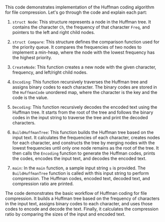 This code demonstrates implementation of the Huffman coding algorithm for file compression. Let's go through the code and explain each part:

1. `struct Node`: This structure represents a node in the Huffman tree. It contains the character `Ch`, the frequency of that character `Freq`, and pointers to the left and right child nodes.

2. `struct Compare`: This structure defines the comparison function used for the priority queue. It compares the frequencies of two nodes to implement a min-heap, where the node with the lowest frequency has the highest priority.

3. `CreateNode`: This function creates a new node with the given character, frequency, and left/right child nodes.

4. `Encoding`: This function recursively traverses the Huffman tree and assigns binary codes to each character. The binary codes are stored in the `HuffmanCode` unordered map, where the character is the key and the code is the value.

5. `Decoding`: This function recursively decodes the encoded text using the Huffman tree. It starts from the root of the tree and follows the binary codes in the input string to traverse the tree and print the decoded characters.

6. `BuildHuffmanTree`: This function builds the Huffman tree based on the input text. It calculates the frequencies of each character, creates nodes for each character, and constructs the tree by merging nodes with the lowest frequencies until only one node remains as the root of the tree. It then calls the `Encoding` function to generate the Huffman codes, prints the codes, encodes the input text, and decodes the encoded text.

7. `main`: In the `main` function, a sample input string `s` is provided. The `BuildHuffmanTree` function is called with this input string to perform compression. The Huffman codes, encoded text, decoded text, and compression ratio are printed.

The code demonstrates the basic workflow of Huffman coding for file compression. It builds a Huffman tree based on the frequency of characters in the input text, assigns binary codes to each character, and uses those codes to encode and decode the text. Finally, it calculates the compression ratio by comparing the sizes of the input and encoded text.
